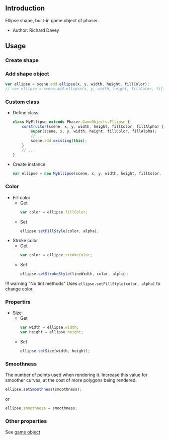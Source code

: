 ## Introduction

Ellipse shape, built-in game object of phaser.

- Author: Richard Davey

## Usage

### Create shape

### Add shape object

```javascript
var ellipse = scene.add.ellipse(x, y, width, height, fillColor);
// var ellipse = scene.add.ellipse(x, y, width, height, fillColor, fillAlpha);
```

### Custom class

- Define class
    ```javascript
    class MyEllipse extends Phaser.GameObjects.Ellipse {
        constructor(scene, x, y, width, height, fillColor, fillAlpha) {
            super(scene, x, y, width, height, fillColor, fillAlpha);
            // ...
            scene.add.existing(this);
        }
        // ...
    }
    ```
- Create instance
    ```javascript
    var ellipse = new MyEllipse(scene, x, y, width, height, fillColor, fillAlpha);
    ```

### Color

- Fill color
    - Get
        ```javascript
        var color = ellipse.fillColor;
        ```
    - Set
        ```javascript
        ellipse.setFillStyle(color, alpha);
        ```
- Stroke color
    - Get
        ```javascript
        var color = ellipse.strokeColor;
        ```
    - Set
        ```javascript
        ellipse.setStrokeStyle(lineWidth, color, alpha);
        ```

!!! warning "No tint methods"
    Uses `ellipse.setFillStyle(color, alpha)` to change color.

### Propertirs

- Size
    - Get
        ```javascript
        var width = ellipse.width;
        var height = ellipse.height;
        ```
    - Set
        ```javascript
        ellipse.setSize(width, height);
        ```
### Smoothness

The number of points used when rendering it. Increase this value for smoother curves, at the cost of more polygons being rendered.

```javascript
ellipse.setSmoothness(smoothness);
```
or
```javascript
ellipse.smoothness = smoothness;
```

### Other properties

See [game object](gameobject.md)
